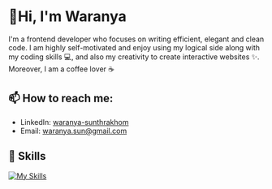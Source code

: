<h1>👋Hi, I'm Waranya</h1>
<p>I'm a frontend developer who focuses on writing efficient, elegant and clean code. I am highly self-motivated and enjoy using my logical side along with my coding skills 💻, and also my creativity to create interactive websites ✨. Moreover, I am a coffee lover ☕</p>




## 📫 How to reach me:
- LinkedIn: [waranya-sunthrakhom](www.linkedin.com/in/waranya-sunthrakhom/)
- Email: [waranya.sun@gmail.com](mailto:waranya.sun@gmail.com)

## 🚀 Skills

[![My Skills](https://skillicons.dev/icons?i=react,redux,js,tailwind,bootstrap,css,html,wordpress,firebase,netlify,aws)](https://skillicons.dev)
